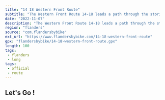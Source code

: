 ```yaml
---
title: "14 18 Western Front Route"
subtitle: "The Western Front Route 14-18 leads a path through the stories of the Great War and where nature and history merge"
date: "2022-11-07"
description: "The Western Front Route 14-18 leads a path through the stories of the Great War and where nature and history merge."
region: "flanders"
source: "com.flandersbybike"
ext_url: "https://www.flandersbybike.com/14-18-western-front-route"
gpx: "flandersbybike/14-18-western-front-route.gpx"
length: 100
tags:
 - flanders
 - long
tags:
 - official
 - route
---
```


## Let's Go ! 


